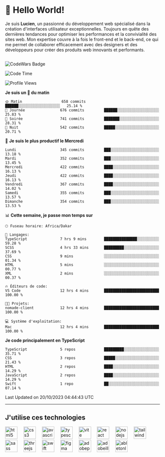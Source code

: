 # 👋 Hello World!

Je suis **Lucien**, un passionné du développement web spécialisé dans la création d'interfaces utilisateur exceptionnelles. Toujours en quête des dernières tendances pour optimiser les performances et la convivialité des sites web. Mon expertise couvre à la fois le front-end et le back-end, ce qui me permet de collaborer efficacement avec des designers et des développeurs pour créer des produits web innovants et performants.

##

![CodeWars Badge](https://www.codewars.com/users/xyhomi3/badges/small)

<!--START_SECTION:waka-->
![Code Time](http://img.shields.io/badge/Code%20Time-122%20hrs%2038%20mins-blue)

![Profile Views](http://img.shields.io/badge/Vues%20du%20profil-18-blue)

**Je suis un 🐤 du matin** 

```text
🌞 Matin                  658 commits         ██████░░░░░░░░░░░░░░░░░░░   25.14 % 
🌆 Journée                676 commits         ██████░░░░░░░░░░░░░░░░░░░   25.83 % 
🌃 Soirée                 741 commits         ███████░░░░░░░░░░░░░░░░░░   28.31 % 
🌙 Nuit                   542 commits         █████░░░░░░░░░░░░░░░░░░░░   20.71 % 
```
📅 **Je suis le plus productif le Mercredi** 

```text
Lundi                    345 commits         ███░░░░░░░░░░░░░░░░░░░░░░   13.18 % 
Mardi                    352 commits         ███░░░░░░░░░░░░░░░░░░░░░░   13.45 % 
Mercredi                 422 commits         ████░░░░░░░░░░░░░░░░░░░░░   16.13 % 
Jeudi                    422 commits         ████░░░░░░░░░░░░░░░░░░░░░   16.13 % 
Vendredi                 367 commits         ████░░░░░░░░░░░░░░░░░░░░░   14.02 % 
Samedi                   355 commits         ███░░░░░░░░░░░░░░░░░░░░░░   13.57 % 
Dimanche                 354 commits         ███░░░░░░░░░░░░░░░░░░░░░░   13.53 % 
```


📊 **Cette semaine, je passe mon temps sur** 

```text
🕑︎ Fuseau horaire: Africa/Dakar

💬 Langages: 
TypeScript               7 hrs 9 mins        ███████████████░░░░░░░░░░   59.28 % 
SCSS                     4 hrs 33 mins       █████████░░░░░░░░░░░░░░░░   37.69 % 
CSS                      9 mins              ░░░░░░░░░░░░░░░░░░░░░░░░░   01.34 % 
HTML                     5 mins              ░░░░░░░░░░░░░░░░░░░░░░░░░   00.77 % 
XML                      2 mins              ░░░░░░░░░░░░░░░░░░░░░░░░░   00.37 % 

🔥 Éditeurs de code: 
VS Code                  12 hrs 4 mins       █████████████████████████   100.00 % 

🐱‍💻 Projets: 
nomade-client            12 hrs 4 mins       █████████████████████████   100.00 % 

💻 Système d'exploitation: 
Mac                      12 hrs 4 mins       █████████████████████████   100.00 % 
```

**Je code principalement en TypeScript** 

```text
TypeScript               5 repos             █████████░░░░░░░░░░░░░░░░   35.71 % 
CSS                      3 repos             █████░░░░░░░░░░░░░░░░░░░░   21.43 % 
HTML                     2 repos             ████░░░░░░░░░░░░░░░░░░░░░   14.29 % 
JavaScript               2 repos             ████░░░░░░░░░░░░░░░░░░░░░   14.29 % 
Swift                    1 repo              ██░░░░░░░░░░░░░░░░░░░░░░░   07.14 % 
```




 Last Updated on 20/10/2023 04:44:43 UTC
<!--END_SECTION:waka-->
---

## J'utilise ces technologies

<div align="left">
  <img src="https://skillicons.dev/icons?i=html" height="40" alt="html5 logo"  />
  <img width="12" />
  <img src="https://skillicons.dev/icons?i=css" height="40" alt="css3 logo"  />
  <img width="12" />
  <img src="https://skillicons.dev/icons?i=js" height="40" alt="javascript logo"  />
  <img width="12" />
  <img src="https://skillicons.dev/icons?i=ts" height="40" alt="typescript logo"  />
  <img width="12" />
  <img src="https://skillicons.dev/icons?i=vite" height="40" alt="vite logo"  />
  <img width="12" />
  <img src="https://skillicons.dev/icons?i=react" height="40" alt="react logo"  />
  <img width="12" />
  <img src="https://cdn.jsdelivr.net/gh/devicons/devicon/icons/nodejs/nodejs-original.svg" height="40" alt="nodejs logo"  />
  <img width="12" />
  <img src="https://skillicons.dev/icons?i=tailwind" height="40" alt="tailwindcss logo"  />
  <img width="12" />
  <img src="https://skillicons.dev/icons?i=sass" height="40" alt="sass logo"  />
  <img width="12" />
  <img src="https://skillicons.dev/icons?i=threejs" height="40" alt="threejs logo"  />
  <img width="12" />
  <img src="https://skillicons.dev/icons?i=swift" height="40" alt="swift logo"  />
  <img width="12" />
  <img src="https://skillicons.dev/icons?i=figma" height="40" alt="figma logo"  />
  <img width="12" />
  <img src="https://skillicons.dev/icons?i=ps" height="40" alt="adobephotoshop logo"  />
  <img width="12" />
  <img src="https://skillicons.dev/icons?i=ai" height="40" alt="adobeillustrator logo"  />
  <img width="12" />
  <img src="https://skillicons.dev/icons?i=ableton" height="40" alt="abletonlive logo"  />
</div>




